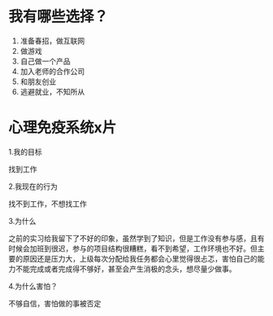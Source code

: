 # 我有哪些选择？

1. 准备春招，做互联网
2. 做游戏
3. 自己做一个产品
4. 加入老师的合作公司
5. 和朋友创业
6. 逃避就业，不知所从



# 心理免疫系统x片

1.我的目标

找到工作

2.我现在的行为

找不到工作，不想找工作

3.为什么

之前的实习给我留下了不好的印象，虽然学到了知识，但是工作没有参与感，且有时候会加班到很迟，参与的项目结构很糟糕，看不到希望，工作环境也不好。但主要的原因还是压力大，上级每次分配给我任务都会心里觉得很忐忑，害怕自己的能力不能完成或者完成得不够好，甚至会产生消极的念头，想尽量少做事。

4.为什么害怕？

不够自信，害怕做的事被否定

